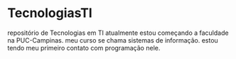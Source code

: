 # TecnologiasTI
repositório de Tecnologias em TI
atualmente estou começando a faculdade na PUC-Campinas.
meu curso se chama sistemas de informação.
estou tendo meu primeiro contato com programação nele.
